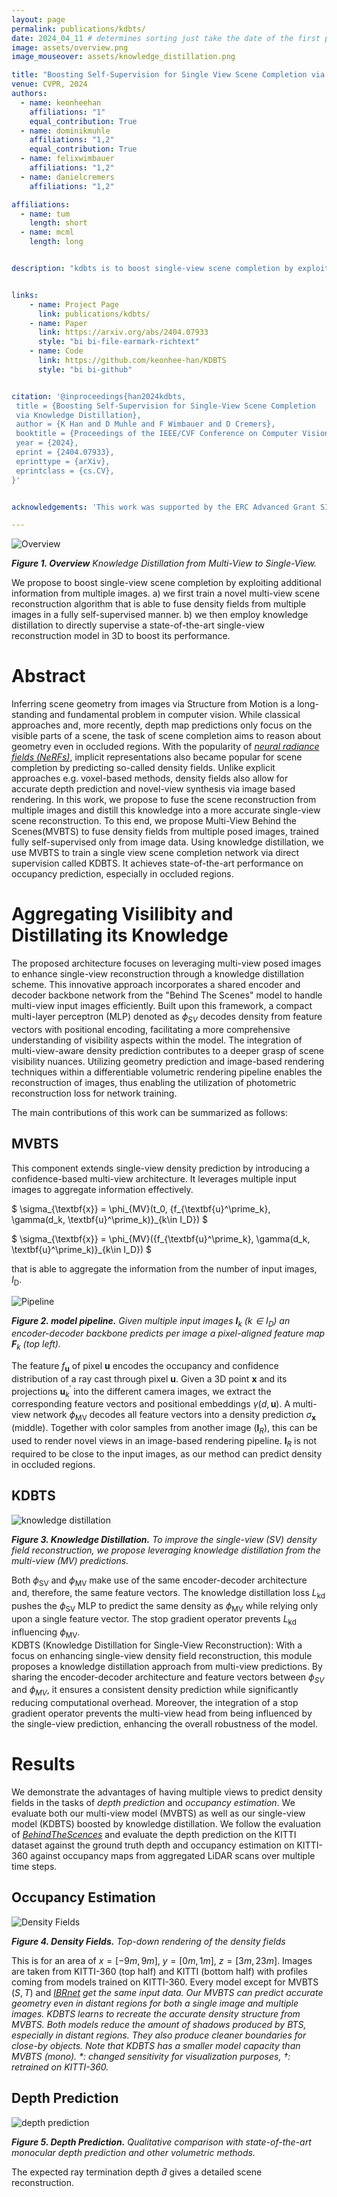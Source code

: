 ```yaml
---
layout: page
permalink: publications/kdbts/
date: 2024_04_11 # determines sorting just take the date of the first publication as YYYY_MM_DD
image: assets/overview.png
image_mouseover: assets/knowledge_distillation.png

title: "Boosting Self-Supervision for Single View Scene Completion via Knowledge Distillation"
venue: CVPR, 2024
authors:
  - name: keonheehan
    affiliations: "1"
    equal_contribution: True
  - name: dominikmuhle
    affiliations: "1,2"
    equal_contribution: True
  - name: felixwimbauer
    affiliations: "1,2"
  - name: danielcremers
    affiliations: "1,2"

affiliations:
  - name: tum
    length: short
  - name: mcml
    length: long


description: "kdbts is to boost single-view scene completion by exploiting additional information from multiple images."


links:
    - name: Project Page
      link: publications/kdbts/
    - name: Paper
      link: https://arxiv.org/abs/2404.07933
      style: "bi bi-file-earmark-richtext"
    - name: Code
      link: https://github.com/keonhee-han/KDBTS
      style: "bi bi-github"


citation: '@inproceedings{han2024kdbts,
 title = {Boosting Self-Supervision for Single-View Scene Completion
 via Knowledge Distillation},
 author = {K Han and D Muhle and F Wimbauer and D Cremers},
 booktitle = {Proceedings of the IEEE/CVF Conference on Computer Vision and Pattern Recognition},
 year = {2024},
 eprint = {2404.07933},
 eprinttype = {arXiv},
 eprintclass = {cs.CV},
}'


acknowledgements: 'This work was supported by the ERC Advanced Grant SIMULACRON, by the Munich Center for Machine Learning, and by the German Federal Ministry of Transport and Digital Infrastructure (BMDV) under grant 19F2251F for the ADAM project.'

---
```


![Overview](assets/overview.png)

***Figure 1. Overview** Knowledge Distillation from Multi-View to Single-View.* 

We propose to boost single-view scene completion by exploiting additional information from multiple images. a) we first train a novel multi-view scene reconstruction algorithm that is able to fuse density fields from multiple images in a fully self-supervised manner. b) we then employ knowledge distillation to directly supervise a state-of-the-art single-view reconstruction model in 3D to boost its performance.

# Abstract

Inferring scene geometry from images via Structure from Motion is a long-standing and fundamental problem in computer vision. While classical approaches and, more recently, depth map predictions only focus on the visible parts of a scene, the task of scene completion aims to reason about geometry even in occluded regions. With the popularity of <cite>[neural radiance fields (NeRFs)][1]</cite>, implicit representations also became popular for scene completion by predicting so-called density fields. Unlike explicit approaches e.g. voxel-based methods, density fields also allow for accurate depth prediction and novel-view synthesis via image based rendering. In this work, we propose to fuse the scene reconstruction from multiple images and distill this knowledge into a more accurate single-view scene reconstruction. To this end, we propose Multi-View Behind the Scenes(MVBTS) to fuse density fields from multiple posed images, trained fully self-supervised only from image data. Using knowledge distillation, we use MVBTS to train a single view scene completion network via direct supervision called KDBTS. It achieves state-of-the-art performance on occupancy prediction, especially in occluded regions.

# Aggregating Visilibity and Distillating its Knowledge 

The proposed architecture focuses on leveraging multi-view posed images to enhance single-view reconstruction through a knowledge distillation scheme. This innovative approach incorporates a shared encoder and decoder backbone network from the "Behind The Scenes" model to handle multi-view input images efficiently. Built upon this framework, a compact multi-layer perceptron (MLP) denoted as $\phi_{SV}$ decodes density from feature vectors with positional encoding, facilitating a more comprehensive understanding of visibility aspects within the model. The integration of multi-view-aware density prediction contributes to a deeper grasp of scene visibility nuances. Utilizing geometry prediction and image-based rendering techniques within a differentiable volumetric rendering pipeline enables the reconstruction of images, thus enabling the utilization of photometric reconstruction loss for network training.

The main contributions of this work can be summarized as follows:


## MVBTS

This component extends single-view density prediction by introducing a confidence-based multi-view architecture. It leverages multiple input images to aggregate information effectively.

$ \sigma_{\textbf{x}} = \phi_{MV}(t_0, \{f_{\textbf{u}^\prime_k}, \gamma(d_k, \textbf{u}^\prime_k)\}_{k\in I_D}) $

$ \sigma_{\textbf{x}} = \phi_{MV}(\{f_{\textbf{u}^\prime_k}, \gamma(d_k, \textbf{u}^\prime_k)\}_{k\in I_D}) $

that is able to aggregate the information from the number of input images, $I_\text{D}$.

![Pipeline](assets/pipeline.png)

***Figure 2. model pipeline.** Given multiple input images $\textbf{I}_k$ ($k \in I_D$) an encoder-decoder backbone predicts per image a pixel-aligned feature map $\textbf{F}_k$ (top left).*

The feature $f_{\textbf{u}}$ of pixel $\textbf{u}$ encodes the occupancy and confidence distribution of a ray cast through pixel $\textbf{u}$. Given a 3D point $\textbf{x}$ and its projections $\textbf{u}^\prime_k$ into the different camera images, we extract the corresponding feature vectors and positional embeddings $\gamma(d, \textbf{u})$. A multi-view network $\phi_\text{MV}$ decodes all feature vectors into a density prediction $\sigma_\textbf{x}$ (middle). Together with color samples from another image ($\textbf{I}_R$), this can be used to render novel views in an image-based rendering pipeline. $\textbf{I}_R$ is not required to be close to the input images, as our method can predict density in occluded regions.

## KDBTS

<!-- <img src="assets/knowledge_distillation.png" alt="Teaser" width="500"/> -->
![knowledge distillation](assets/knowledge_distillation.png)

***Figure 3. Knowledge Distillation.** To improve the single-view (SV) density field reconstruction, we propose leveraging knowledge distillation from the multi-view (MV) predictions.*

Both $\phi_\text{SV}$ and $\phi_\text{MV}$ make use of the same encoder-decoder architecture and, therefore, the same feature vectors. The knowledge distillation loss $L_\text{kd}$ pushes the $\phi_\text{SV}$ MLP to predict the same density as $\phi_\text{MV}$ while relying only upon a single feature vector. The stop gradient operator prevents $L_\text{kd}$ influencing $\phi_\text{MV}$.
\
KDBTS (Knowledge Distillation for Single-View Reconstruction): With a focus on enhancing single-view density field reconstruction, this module proposes a knowledge distillation approach from multi-view predictions. By sharing the encoder-decoder architecture and feature vectors between $\phi_{SV}$ and $\phi_{MV}$, it ensures a consistent density prediction while significantly reducing computational overhead. Moreover, the integration of a stop gradient operator prevents the multi-view head from being influenced by the single-view prediction, enhancing the overall robustness of the model.

# Results

We demonstrate the advantages of having multiple views to predict density fields in the tasks of $\textit{depth prediction}$ and $\textit{occupancy estimation}$. We evaluate both our multi-view model (MVBTS) as well as our single-view model (KDBTS) boosted by knowledge distillation. We follow the evaluation of <cite>[BehindTheScences][2]</cite> and evaluate the depth prediction on the KITTI dataset against the ground truth depth and occupancy estimation on KITTI-360 against occupancy maps from aggregated LiDAR scans over multiple time steps.

## Occupancy Estimation

![Density Fields](assets/profile_ibrnet.png)

***Figure 4. Density Fields.** Top-down rendering of the density fields*

This is for an area of $x = \left[-9m,9m\right]$, $y = \left[0m,1m\right]$, $z = \left[3m,23m\right]$. Images are taken from KITTI-360 (top half) and KITTI (bottom half) with profiles coming from models trained on KITTI-360. Every model except for MVBTS $(S, T)$ and <cite>[IBRnet][3]<cite> get the same input data. Our MVBTS can predict accurate geometry even in distant regions for both a single image and multiple images. KDBTS learns to recreate the accurate density structure from MVBTS. Both models reduce the amount of shadows produced by BTS, especially in distant regions. They also produce cleaner boundaries for close-by objects. Note that KDBTS has a smaller model capacity than MVBTS $(mono)$. $*$: changed sensitivity for visualization purposes, $\dagger$: retrained on KITTI-360.

## Depth Prediction

![depth prediction](assets/depth_prediction.png)

***Figure 5. Depth Prediction.** Qualitative comparison with state-of-the-art monocular depth prediction and other volumetric methods.*

The expected ray termination depth $\hat{d}$ gives a detailed scene reconstruction.



[1]: https://www.matthewtancik.com/nerf
[2]: https://fwmb.github.io/bts/
[3]: https://github.com/googleinterns/IBRNet

